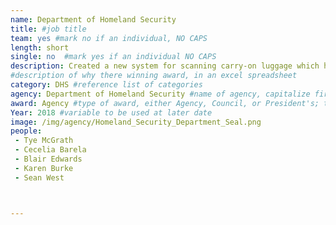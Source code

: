 ```yaml
---
name: Department of Homeland Security
title: #job title
team: yes #mark no if an individual, NO CAPS
length: short
single: no  #mark yes if an individual NO CAPS
description: Created a new system for scanning carry-on luggage which has improved the TSA’s ability to detect prohibited materials without additional personnel or equipment.
#description of why there winning award, in an excel spreadsheet
category: DHS #reference list of categories
agency: Department of Homeland Security #name of agency, capitalize first letter of each name
award: Agency #type of award, either Agency, Council, or President's; this is case sensitive so make sure to match the options listed exactly. This section generates the format of the card
Year: 2018 #variable to be used at later date
image: /img/agency/Homeland_Security_Department_Seal.png
people:
 - Tye McGrath
 - Cecelia Barela
 - Blair Edwards
 - Karen Burke
 - Sean West



---
```

